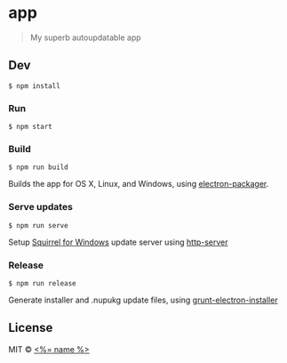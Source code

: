# app

> My superb autoupdatable app


## Dev

```
$ npm install
```

### Run

```
$ npm start
```

### Build

```
$ npm run build
```

Builds the app for OS X, Linux, and Windows, using [electron-packager](https://github.com/maxogden/electron-packager).

### Serve updates

```
$ npm run serve
```

Setup [Squirrel for Windows](https://github.com/squirrel/squirrel.windows) update server using [http-server](https://github.com/indexzero/http-server)

### Release

```
$ npm run release
```

Generate installer and .nupukg update files, using [grunt-electron-installer](https://github.com/atom/grunt-electron-installer)

## License

MIT © [<%= name %>](<%= website %>)

